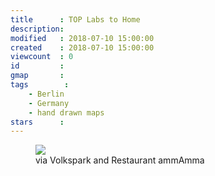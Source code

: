 ```yaml
---
title      : TOP Labs to Home
description: 
modified   : 2018-07-10 15:00:00
created    : 2018-07-10 15:00:00
viewcount  : 0
id         : 
gmap       : 
tags        :
    - Berlin
    - Germany
    - hand drawn maps
stars      : 
---
```


<figure>
    <img src="top-to-home.jpg">
    <figcaption>via Volkspark and Restaurant ammAmma</figcaption>
</figure>

